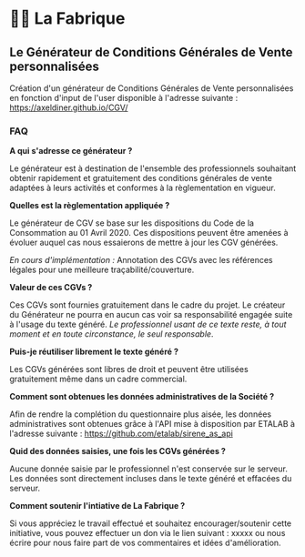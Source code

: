 # 👷📃 La Fabrique
## Le Générateur de Conditions Générales de Vente personnalisées

Création d'un générateur de Conditions Générales de Vente personnalisées en fonction d'input de l'user disponible à l'adresse suivante : https://axeldiner.github.io/CGV/

### FAQ
__A qui s'adresse ce générateur ?__

Le générateur est à destination de l'ensemble des professionnels souhaitant obtenir rapidement et gratuitement des conditions générales de vente adaptées à leurs activités et conformes à la règlementation en vigueur.

__Quelles est la règlementation appliquée ?__

Le générateur de CGV se base sur les dispositions du Code de la Consommation au 01 Avril 2020. Ces dispositions peuvent être amenées à évoluer auquel cas nous essaierons de mettre à jour les CGV générées.

*En cours d'implémentation :* Annotation des CGVs avec les références légales pour une meilleure traçabilité/couverture.

__Valeur de ces CGVs ?__

Ces CGVs sont fournies gratuitement dans le cadre du projet. Le créateur du Générateur ne pourra en aucun cas voir sa responsabilité engagée suite à l'usage du texte généré. _Le professionnel usant de ce texte reste, à tout moment et en toute circonstance, le seul responsable_.

__Puis-je réutiliser librement le texte généré ?__

Les CGVs générées sont libres de droit et peuvent être utilisées gratuitement même dans un cadre commercial.

__Comment sont obtenues les données administratives de la Société ?__

Afin de rendre la complétion du questionnaire plus aisée, les données administratives sont obtenues grâce à l'API mise à disposition par ETALAB à l'adresse suivante : https://github.com/etalab/sirene_as_api

__Quid des données saisies, une fois les CGVs générées ?__

Aucune donnée saisie par le professionnel n'est conservée sur le serveur. Les données sont directement incluses dans le texte généré et effacées du serveur.

__Comment soutenir l'intiative de La Fabrique ?__

Si vous appréciez le travail effectué et souhaitez encourager/soutenir cette initiative, vous pouvez effectuer un don via le lien suivant : xxxxx ou nous écrire pour nous faire part de vos commentaires et idées d'amélioration.
